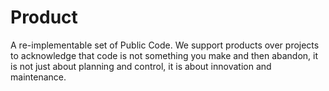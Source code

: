 # Product

A re-implementable set of Public Code. We support products over projects to acknowledge that code is not something you make and then abandon, it is not just about planning and control, it is about innovation and maintenance.
